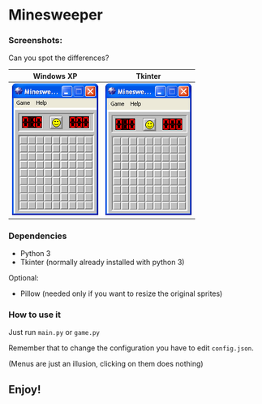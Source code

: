 # Minesweeper
### Screenshots:
Can you spot the differences?

|Windows XP|Tkinter|
|----------|-------|
|![original](/screenshots/original.png)|![mine](/screenshots/mine.png)|
### Dependencies
- Python 3
- Tkinter (normally already installed with python 3)

Optional:
- Pillow (needed only if you want to resize the original sprites)
### How to use it
Just run `main.py` or `game.py`

Remember that to change the configuration you have to edit `config.json`.

(Menus are just an illusion, clicking on them does nothing)
## Enjoy!